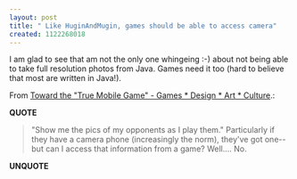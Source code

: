 ```yaml
---
layout: post
title: " Like HuginAndMugin, games should be able to access camera"
created: 1122268018
---
```

<p>I am glad to see that am not the only one whingeing :-) about not being able to take full resolution photos from Java. Games need it too (hard to believe that most are written in Java!).</p>
<p>From <a href="http://www.costik.com/weblog/2005_06_01_blogchive.html#111853031354495945">Toward the "True Mobile Game" - Games * Design * Art * Culture</a>.:</p>
<p><b>QUOTE</b></p><blockquote>"Show me the pics of my opponents as I play them." Particularly if they have a camera phone (increasingly the norm), they've got one--but can I access that information from a game? Well.... No.</blockquote><p><b>UNQUOTE</b></p>



